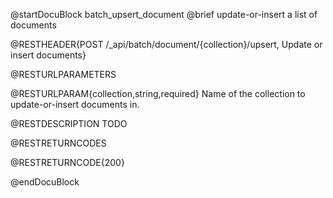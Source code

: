 
@startDocuBlock batch_upsert_document
@brief update-or-insert a list of documents

@RESTHEADER{POST /_api/batch/document/{collection}/upsert, Update or insert documents}

@RESTURLPARAMETERS

@RESTURLPARAM{collection,string,required}
Name of the collection to update-or-insert documents in.

@RESTDESCRIPTION
TODO

@RESTRETURNCODES

@RESTRETURNCODE{200}

@endDocuBlock
